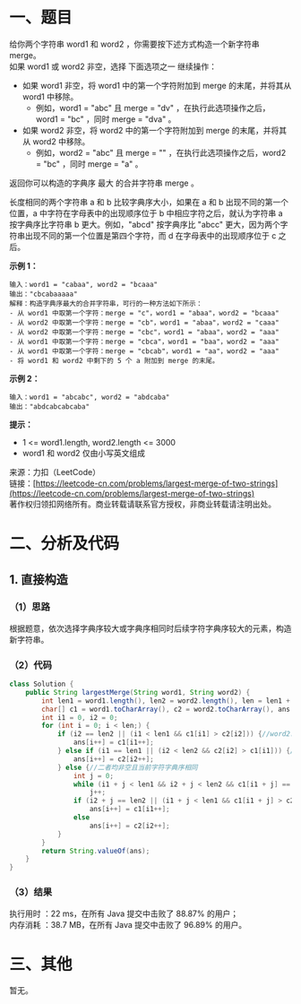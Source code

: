 # 一、题目
给你两个字符串 word1 和 word2 ，你需要按下述方式构造一个新字符串 merge。       
如果 word1 或 word2 非空，选择 下面选项之一 继续操作：         
- 如果 word1 非空，将 word1 中的第一个字符附加到 merge 的末尾，并将其从 word1 中移除。
    - 例如，word1 = "abc" 且 merge = "dv" ，在执行此选项操作之后，word1 = "bc" ，同时 merge = "dva" 。
- 如果 word2 非空，将 word2 中的第一个字符附加到 merge 的末尾，并将其从 word2 中移除。
    - 例如，word2 = "abc" 且 merge = "" ，在执行此选项操作之后，word2 = "bc" ，同时 merge = "a" 。
      
返回你可以构造的字典序 最大 的合并字符串 merge 。       
      
长度相同的两个字符串 a 和 b 比较字典序大小，如果在 a 和 b 出现不同的第一个位置，a 中字符在字母表中的出现顺序位于 b 中相应字符之后，就认为字符串 a 按字典序比字符串 b 更大。例如，"abcd" 按字典序比 "abcc" 更大，因为两个字符串出现不同的第一个位置是第四个字符，而 d 在字母表中的出现顺序位于 c 之后。       
     
**示例 1：**     
```
输入：word1 = "cabaa", word2 = "bcaaa"
输出："cbcabaaaaa"
解释：构造字典序最大的合并字符串，可行的一种方法如下所示：
- 从 word1 中取第一个字符：merge = "c"，word1 = "abaa"，word2 = "bcaaa"
- 从 word2 中取第一个字符：merge = "cb"，word1 = "abaa"，word2 = "caaa"
- 从 word2 中取第一个字符：merge = "cbc"，word1 = "abaa"，word2 = "aaa"
- 从 word1 中取第一个字符：merge = "cbca"，word1 = "baa"，word2 = "aaa"
- 从 word1 中取第一个字符：merge = "cbcab"，word1 = "aa"，word2 = "aaa"
- 将 word1 和 word2 中剩下的 5 个 a 附加到 merge 的末尾。
```
**示例 2：**     
```
输入：word1 = "abcabc", word2 = "abdcaba"
输出："abdcabcabcaba"
```
**提示：**    
- 1 <= word1.length, word2.length <= 3000
- word1 和 word2 仅由小写英文组成
      
来源：力扣（LeetCode）     
链接：[https://leetcode-cn.com/problems/largest-merge-of-two-strings](https://leetcode-cn.com/problems/largest-merge-of-two-strings)      
著作权归领扣网络所有。商业转载请联系官方授权，非商业转载请注明出处。     
# 二、分析及代码    
## 1. 直接构造
### （1）思路
根据题意，依次选择字典序较大或字典序相同时后续字符字典序较大的元素，构造新字符串。     
### （2）代码
```java
class Solution {
    public String largestMerge(String word1, String word2) {
        int len1 = word1.length(), len2 = word2.length(), len = len1 + len2;
        char[] c1 = word1.toCharArray(), c2 = word2.toCharArray(), ans = new char[len];
        int i1 = 0, i2 = 0;
        for (int i = 0; i < len;) {
            if (i2 == len2 || (i1 < len1 && c1[i1] > c2[i2])) {//word2已空或word1字典序大，添加word1中字符
                ans[i++] = c1[i1++];
            } else if (i1 == len1 || (i2 < len2 && c2[i2] > c1[i1])) {//word1已空或word2字典序大，添加word2中字符
                ans[i++] = c2[i2++];
            } else {//二者均非空且当前字符字典序相同
                int j = 0;
                while (i1 + j < len1 && i2 + j < len2 && c1[i1 + j] == c2[i2 + j])//遍历直至一者末尾或二者字典序不同
                    j++;
                if (i2 + j == len2 || (i1 + j < len1 && c1[i1 + j] > c2[i2 + j]))//重复上述判断过程
                    ans[i++] = c1[i1++];
                else 
                    ans[i++] = c2[i2++];
            }
        }
        return String.valueOf(ans);
    }
}
```
### （3）结果
执行用时 ：22 ms，在所有 Java 提交中击败了 88.87% 的用户；    
内存消耗 ：38.7 MB，在所有 Java 提交中击败了 96.89% 的用户。      
# 三、其他
暂无。  

